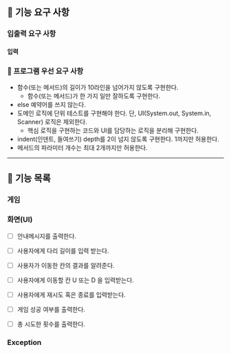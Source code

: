 ## 🚀 기능 요구 사항


### 입출력 요구 사항

#### 입력

### 🎯 프로그램 우선 요구 사항

- 함수(또는 메서드)의 길이가 10라인을 넘어가지 않도록 구현한다.
    - 함수(또는 메서드)가 한 가지 일만 잘하도록 구현한다.
- else 예약어를 쓰지 않는다.
- 도메인 로직에 단위 테스트를 구현해야 한다. 단, UI(System.out, System.in, Scanner) 로직은 제외한다.
    - 핵심 로직을 구현하는 코드와 UI를 담당하는 로직을 분리해 구현한다.
- indent(인덴트, 들여쓰기) depth를 2이 넘지 않도록 구현한다. 1까지만 허용한다.
- 메서드의 파라미터 개수는 최대 2개까지만 허용한다.


---
## 🚀 기능 목록
### 게임


### 화면(UI)
- [ ] 안내메시지를 출력한다.
- [ ] 사용자에게 다리 길이를 입력 받는다.
- [ ] 사용자가 이동한 칸의 결과를 알려준다.
- [ ] 사용자에게 이동할 칸 U 또는 D 을 입력받는다.
- [ ] 사용자에게 재시도 혹은 종료를 입력받는다.
- [ ] 게임 성공 여부를 출력한다.
- [ ] 총 시도한 횟수를 출력한다.



### Exception
